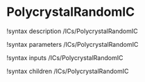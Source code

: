 <!-- MOOSE Documentation Stub: Remove this when content is added. -->

# PolycrystalRandomIC

!syntax description /ICs/PolycrystalRandomIC

!syntax parameters /ICs/PolycrystalRandomIC

!syntax inputs /ICs/PolycrystalRandomIC

!syntax children /ICs/PolycrystalRandomIC

